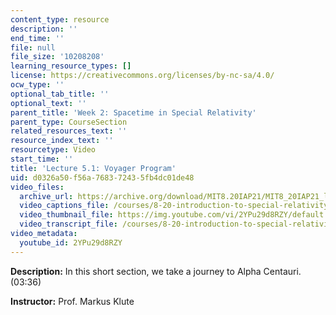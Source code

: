 ```yaml
---
content_type: resource
description: ''
end_time: ''
file: null
file_size: '10208208'
learning_resource_types: []
license: https://creativecommons.org/licenses/by-nc-sa/4.0/
ocw_type: ''
optional_tab_title: ''
optional_text: ''
parent_title: 'Week 2: Spacetime in Special Relativity'
parent_type: CourseSection
related_resources_text: ''
resource_index_text: ''
resourcetype: Video
start_time: ''
title: 'Lecture 5.1: Voyager Program'
uid: d0326a50-f56a-7683-7243-5fb4dc01de48
video_files:
  archive_url: https://archive.org/download/MIT8.20IAP21/MIT8_20IAP21_lec05-1_300k.mp4
  video_captions_file: /courses/8-20-introduction-to-special-relativity-january-iap-2021/f5b7a9064d6353a28fda6636d200594f_2YPu29d8RZY.vtt
  video_thumbnail_file: https://img.youtube.com/vi/2YPu29d8RZY/default.jpg
  video_transcript_file: /courses/8-20-introduction-to-special-relativity-january-iap-2021/bf0a8b099ff2ccec30aa7465bbc49a35_2YPu29d8RZY.pdf
video_metadata:
  youtube_id: 2YPu29d8RZY
---
```


**Description:** In this short section, we take a journey to Alpha Centauri. (03:36)

**Instructor:** Prof. Markus Klute

